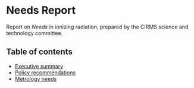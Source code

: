 # Needs Report

Report on _Needs_ in ionizing radiation, prepared by the CIRMS science and technology committee.

## Table of contents

- [Executive summary](executive-summary.md)
- [Policy recommendations](policy-recommendations.md)
- [Metrology needs](metrology-needs/metrology-needs.md)